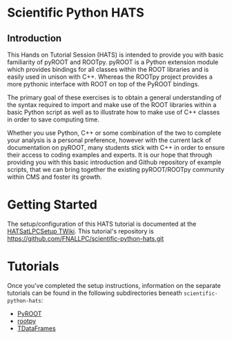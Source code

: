 # Scientific Python HATS

## Introduction

This Hands on Tutorial Session (HATS) is intended to provide you with basic familiarity of pyROOT and ROOTpy. pyROOT is a Python extension module which provides bindings for all classes within the ROOT libraries and is easily used in unison with C++. Whereas the ROOTpy project provides a more pythonic interface with ROOT on top of the PyROOT bindings. 

The primary goal of these exercises is to obtain a general understanding of the syntax required to import and make use of the ROOT libraries within a basic Python script as well as to illustrate how to make use of C++ classes in order to save computing time.

Whether you use Python, C++ or some combination of the two to complete your analysis is a personal preference, however with the current lack of documentation on pyROOT, many students stick with C++ in order to ensure their access to coding examples and experts. It is our hope that through providing you with this basic introduction and Github repository of example scripts, that we can bring together the existing pyROOT/ROOTpy community within CMS and foster its growth. 

# Getting Started

The setup/configuration of this HATS tutorial is documented at the [HATSatLPCSetup TWiki](https://twiki.cern.ch/twiki/bin/view/CMS/HATSatLPCSetup2018#JupyterSetup). This tutorial's repository is https://github.com/FNALLPC/scientific-python-hats.git

# Tutorials

Once you've completed the setup instructions, information on the separate tutorials can be found in the following subdirectories beneath `scientific-python-hats`:

* [PyROOT](pyROOT_essentials/README.md)
* [rootpy](rootpy_essentials/README.md)
* [TDataFrames](TDataFrames/README.md)

